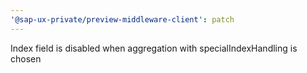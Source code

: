 ```yaml
---
'@sap-ux-private/preview-middleware-client': patch
---
```


Index field is disabled when aggregation with specialIndexHandling is chosen
